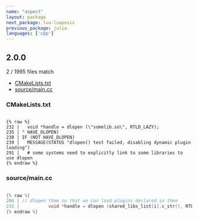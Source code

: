 ```yaml
---
name: "aspect"
layout: package
next_package: lua-luaposix
previous_package: julia
languages: ['cpp']
---
```

## 2.0.0
2 / 1995 files match

 - [CMakeLists.txt](#cmakeliststxt)
 - [source/main.cc](#sourcemaincc)

### CMakeLists.txt

```

{% raw %}
232 |   void *handle = dlopen (\"somelib.so\", RTLD_LAZY);
235 | " HAVE_DLOPEN)
238 | IF (NOT HAVE_DLOPEN)
239 |   MESSAGE(STATUS "dlopen() test failed, disabling dynamic plugin loading")
291 |   # some systems need to explicitly link to some libraries to use dlopen
{% endraw %}

```
### source/main.cc

```cpp

{% raw %}
204 | // dlopen them so that we can load plugins declared in them
231 |           void *handle = dlopen (shared_libs_list[i].c_str(), RTLD_LAZY);
{% endraw %}

```
